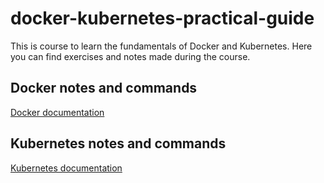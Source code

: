# docker-kubernetes-practical-guide

This is course to learn the fundamentals of Docker and Kubernetes. Here you can find exercises and notes made during the course.

## Docker notes and commands

[Docker documentation](docker-documentation.md)

## Kubernetes notes and commands

[Kubernetes documentation](kubernetes-documentation.md)
